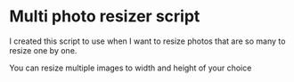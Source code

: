 # Multi photo resizer script

I created this script to use when I want to resize photos that are so many to resize one by one.

You can resize multiple images to width and height of your choice
